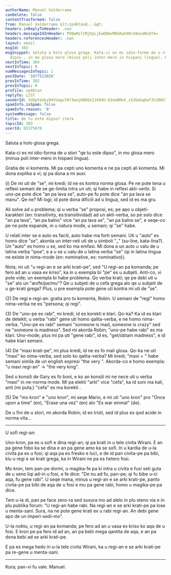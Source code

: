 ```yaml
---
authorName: Manuel Valderrama
canDelete: false
contentTrasformed: false
from: Manuel Valderrama &lt;cp46tan@...&gt;
headers.inReplyToHeader: .nan
headers.messageIdInHeader: PDQwMzlCMjUyLjkwODAxMDdAaG90cG9wLmNvbT4=
headers.referencesHeader: .nan
layout: email
msgId: 383
msgSnippet: Saluta a holo glosa grega. Kata-ci es mi idio-forma de u stori qe tu este
  dipso , in mo glosa mero (minus poli inter-mero in hispani lingua). Gratia de vi
nextInTime: 384
nextInTopic: 0
numMessagesInTopic: 1
postDate: '1077523026'
prevInTime: 382
prevInTopic: 0
profile: cp46tan
replyTo: LIST
senderId: 5dUpYeUby94tUagu7Af3wojH6DQx11k04U-62eeBMxk_zX2GmGq6afJhJDAX71b2AE9gQ-wqsk-e6VdqwqhqOozZjYdC1g4nAOlhfPc
spamInfo.isSpam: false
spamInfo.reason: '0'
systemMessage: false
title: Qe tu este dipso? itera
topicId: 383
userId: 65375870
---
```


Saluta a holo glosa grega.

Kata-ci es mi idio-forma de u stori "qe tu este dipso", in mo glosa mero 
(minus poli inter-mero in hispani lingua).

Gratia de vi komenta. Mi pa cepti uno komenta e ne pa cepti ali komenta. 
Mi dona explika a vi; qi pa dona a mi auxi.

(i) De mi uti de "se", mi kredi; id ne es kontra norma glosa. Pe ne pote 
tena u reflexi semani de se ge-limita intra un uti; qi habe in reflexi 
akti-verbi. Si uno-pe pote dice "an pa lava se", auto-pe fu pote dice 
"an pa lava se manu". Qe ne? Mi logi; id pote dona dificili ad u lingua, 
sed id es ma gru.

Ali solve ad u problema; qi u verba "se" proposi, es; pe apo u 
objeti-karakteri (en: transitivity, es:transitividad) ad un akti-verba, 
so pe solo dice "an pa lava", "an pa balno" vice "an pa lava se", "an pa 
balno se", e seqe-co pe ne pote expande, in u natura mode, u semani; qi 
"se" habe.

U relati inter se e auto es facili, auto habe ma forti semani. Uti u 
"auto" es homo dice "_se_", akorda un inter-reti uti de u simboli "_" 
(su-line, kata-lina?). Un "auto" es homo u se, sed ko ma emfasi. Mi dona 
a un auto u valu de u latina verba "ipse", e a u se u valu de u latina 
verba "se" (qi in latina lingua ne existe in nima-mode (en: nominative, 
es: nominativo)).

Nota; mi uti "u regi-an e se arki krati-pe", sed "U regi-an pa komanda; 
pe fero ad an u vasa ex kriso", ka in u exempla bi "pe" es u subjeti. 
Anti-co, vi pote vide; un exempla bi habe problema. Qo verba krati; qe 
pe debi uti u "se" alo un "an/fe/pe/mu"? Qe u subjeti de u cefa grega 
alo qe u subjeti de u ge-krati grega? Plus, u pre exempla pote gene uti 
kontra mi uti de "se".

(2) De regi e regi-an: gratia pro tu komenta, Robin. U semani de "regi" 
homo nima-verba ne es "persona; qi regi".

(3) De "uno-pe es rabi", mi kredi; id es korekti e klari. Qo-ka? Ka id 
es klari de detekti; u verba "rabi" gene uti homo qalita-verba, e ne 
homo nima-verba. "Uno-pe es rabi" semani "someone is mad, someone is 
crazy" sed ne "someone is madness". Sed mi akorda Robin; "uno-pe habe 
rabi" es ma klari. Uno-mode, plus mi pa uti "gene rabi", id es, 
"get/obtain madness", e id habe klari semani.

(4) De "maxi krati-pe", mi plus kredi, id ne es fo mali glosa. Qo-ka ne 
uti "maxi" ko nima-verba, sed solo ko qalita-verba? Mi kredi; "maxi + 
<uno nima-verba ci>" habe semani simila de un english expresi "the very 
<some noun here>". Akorda-co e homo exempla: "u maxi regi-an" ->  "the 
very king".

Sed u konsili de Gary es fo boni, e ko an konsili mi ne nece uti u verba 
"maxi" in ne-norma mode. Mi pa elekti "arki" vice "cefa", ka id soni ma 
kali, anti (mi puta;) "cefa" es ma korekti .

(5) De "mo kron" e "uno kron", mi seqe Mario, e mi uti "uno kron" pro 
"Once upon a time" (en), "Erase una vez" (en) alo "Es war einmal" (de).

De u fini de u stori, mi akorda Robin; id es tristi, sed id plus es qod 
acide in norma vita...

--------

U sofi regi-an:

Uno-kron, pa es u sofi e dina regi-an; qi pa krati in u tele civita Wirani. E an pa gene fobo ka se dina e an pa gene amo ka se sofi. In u kardia de u-la civita pa es u fosi; qi aqa pa es fresko e luci, e de id pan civita-pe pa bibi, klu u regi e se krati grega, ka in Wirani ne pa es hetero fosi.

Mo kron, tem pan-pe dormi, u magika-fe pa ki intra u civita e fusi seti guta de u xeno liqi ad-in u fosi, e fe dice: "De nu ad fu, pan-pe; qi fu bibe u-ci aqa, fu gene rabi". U seqe mana, minus u regi-an e se arki krati-pe, panto civita-pe pa bibi de aqa de u fosi e mu pa gene rabi, homo u magika-pe pa dice.

Tem u-la di, pan pe face zero-ra sed susura mo ad alelo in plu steno via e in plu publika forum: "U regi-an habe rabi. Na regi-an e se arki krati-pe pa lose u menta-sani. Sura, na ne pote gene krati ex u rabi regi-an. An debi gene apo de un imperi-sedi-mo".

U-la noktu, u regi-an pa komanda; pe fero ad an u vasa ex kriso ko aqa de u fosi. E kron pe pa fero id ad an, an pa bebi mega qantita de aqa, e an pa dona bebi ad se arki krati-pe.

E pa es mega hedo in u-la tele civita Wirani, ka u regi-an e se arki krati-pe pa re-gene u menta-sani.

--------

Kura; pan-vi fu vale.
Manuel.




